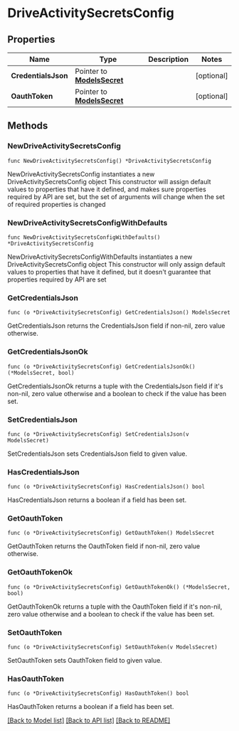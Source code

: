 # DriveActivitySecretsConfig

## Properties

Name | Type | Description | Notes
------------ | ------------- | ------------- | -------------
**CredentialsJson** | Pointer to [**ModelsSecret**](ModelsSecret.md) |  | [optional] 
**OauthToken** | Pointer to [**ModelsSecret**](ModelsSecret.md) |  | [optional] 

## Methods

### NewDriveActivitySecretsConfig

`func NewDriveActivitySecretsConfig() *DriveActivitySecretsConfig`

NewDriveActivitySecretsConfig instantiates a new DriveActivitySecretsConfig object
This constructor will assign default values to properties that have it defined,
and makes sure properties required by API are set, but the set of arguments
will change when the set of required properties is changed

### NewDriveActivitySecretsConfigWithDefaults

`func NewDriveActivitySecretsConfigWithDefaults() *DriveActivitySecretsConfig`

NewDriveActivitySecretsConfigWithDefaults instantiates a new DriveActivitySecretsConfig object
This constructor will only assign default values to properties that have it defined,
but it doesn't guarantee that properties required by API are set

### GetCredentialsJson

`func (o *DriveActivitySecretsConfig) GetCredentialsJson() ModelsSecret`

GetCredentialsJson returns the CredentialsJson field if non-nil, zero value otherwise.

### GetCredentialsJsonOk

`func (o *DriveActivitySecretsConfig) GetCredentialsJsonOk() (*ModelsSecret, bool)`

GetCredentialsJsonOk returns a tuple with the CredentialsJson field if it's non-nil, zero value otherwise
and a boolean to check if the value has been set.

### SetCredentialsJson

`func (o *DriveActivitySecretsConfig) SetCredentialsJson(v ModelsSecret)`

SetCredentialsJson sets CredentialsJson field to given value.

### HasCredentialsJson

`func (o *DriveActivitySecretsConfig) HasCredentialsJson() bool`

HasCredentialsJson returns a boolean if a field has been set.

### GetOauthToken

`func (o *DriveActivitySecretsConfig) GetOauthToken() ModelsSecret`

GetOauthToken returns the OauthToken field if non-nil, zero value otherwise.

### GetOauthTokenOk

`func (o *DriveActivitySecretsConfig) GetOauthTokenOk() (*ModelsSecret, bool)`

GetOauthTokenOk returns a tuple with the OauthToken field if it's non-nil, zero value otherwise
and a boolean to check if the value has been set.

### SetOauthToken

`func (o *DriveActivitySecretsConfig) SetOauthToken(v ModelsSecret)`

SetOauthToken sets OauthToken field to given value.

### HasOauthToken

`func (o *DriveActivitySecretsConfig) HasOauthToken() bool`

HasOauthToken returns a boolean if a field has been set.


[[Back to Model list]](../README.md#documentation-for-models) [[Back to API list]](../README.md#documentation-for-api-endpoints) [[Back to README]](../README.md)



